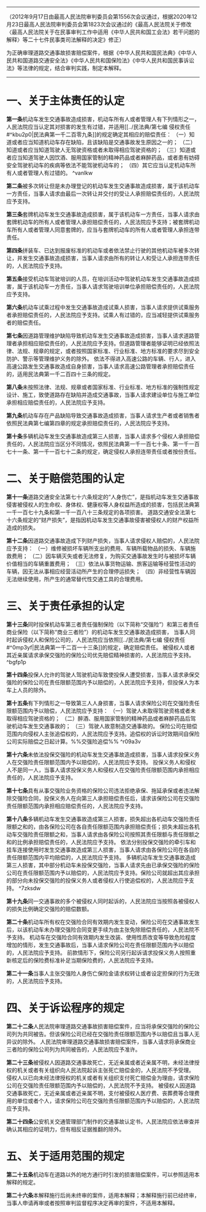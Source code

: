 ___
（2012年9月17日由最高人民法院审判委员会第1556次会议通过，根据2020年12月23日最高人民法院审判委员会第1823次会议通过的《最高人民法院关于修改〈最高人民法院关于在民事审判工作中适用《中华人民共和国工会法》若干问题的解释〉等二十七件民事类司法解释的决定》修正）

为正确审理道路交通事故损害赔偿案件，根据《中华人民共和国民法典》《中华人民共和国道路交通安全法》《中华人民共和国保险法》《中华人民共和国民事诉讼法》等法律的规定，结合审判实践，制定本解释。
___

# 一、关于主体责任的认定

**第一条**机动车发生交通事故造成损害，机动车所有人或者管理人有下列情形之一，人民法院应当认定其对损害的发生有过错，并适用[[../民法典/第七编 侵权责任#^kbu2p0|民法典第一千二百零九条]]的规定确定其相应的赔偿责任：
（一）知道或者应当知道机动车存在缺陷，且该缺陷是交通事故发生原因之一的；
（二）知道或者应当知道驾驶人无驾驶资格或者未取得相应驾驶资格的；
（三）知道或者应当知道驾驶人因饮酒、服用国家管制的精神药品或者麻醉药品，或者患有妨碍安全驾驶机动车的疾病等依法不能驾驶机动车的；
（四）其它应当认定机动车所有人或者管理人有过错的。 ^vanlkw

**第二条**被多次转让但是未办理登记的机动车发生交通事故造成损害，属于该机动车一方责任，当事人请求由最后一次转让并交付的受让人承担赔偿责任的，人民法院应予支持。

**第三条**套牌机动车发生交通事故造成损害，属于该机动车一方责任，当事人请求由套牌机动车的所有人或者管理人承担赔偿责任的，人民法院应予支持；被套牌机动车所有人或者管理人同意套牌的，应当与套牌机动车的所有人或者管理人承担连带责任。

**第四条**拼装车、已达到报废标准的机动车或者依法禁止行驶的其他机动车被多次转让，并发生交通事故造成损害，当事人请求由所有的转让人和受让人承担连带责任的，人民法院应予支持。

**第五条**接受机动车驾驶培训的人员，在培训活动中驾驶机动车发生交通事故造成损害，属于该机动车一方责任，当事人请求驾驶培训单位承担赔偿责任的，人民法院应予支持。

**第六条**机动车试乘过程中发生交通事故造成试乘人损害，当事人请求提供试乘服务者承担赔偿责任的，人民法院应予支持。试乘人有过错的，应当减轻提供试乘服务者的赔偿责任。

**第七条**因道路管理维护缺陷导致机动车发生交通事故造成损害，当事人请求道路管理者承担相应赔偿责任的，人民法院应予支持。但道路管理者能够证明已经依照法律、法规、规章的规定，或者按照国家标准、行业标准、地方标准的要求尽到安全防护、警示等管理维护义务的除外。
依法不得进入高速公路的车辆、行人，进入高速公路发生交通事故造成自身损害，当事人请求高速公路管理者承担赔偿责任的，适用民法典第一千二百四十三条的规定。

**第八条**未按照法律、法规、规章或者国家标准、行业标准、地方标准的强制性规定设计、施工，致使道路存在缺陷并造成交通事故，当事人请求建设单位与施工单位承担相应赔偿责任的，人民法院应予支持。

**第九条**机动车存在产品缺陷导致交通事故造成损害，当事人请求生产者或者销售者依照民法典第七编第四章的规定承担赔偿责任的，人民法院应予支持。

**第十条**多辆机动车发生交通事故造成第三人损害，当事人请求多个侵权人承担赔偿责任的，人民法院应当区分不同情况，依照民法典第一千一百七十条、第一千一百七十一条、第一千一百七十二条的规定，确定侵权人承担连带责任或者按份责任。

# 二、关于赔偿范围的认定

**第十一条**道路交通安全法第七十六条规定的“人身伤亡”，是指机动车发生交通事故侵害被侵权人的生命权、身体权、健康权等人身权益所造成的损害，包括民法典第一千一百七十九条和第一千一百八十三条规定的各项损害。
道路交通安全法第七十六条规定的“财产损失”，是指因机动车发生交通事故侵害被侵权人的财产权益所造成的损失。

**第十二条**因道路交通事故造成下列财产损失，当事人请求侵权人赔偿的，人民法院应予支持：
（一）维修被损坏车辆所支出的费用、车辆所载物品的损失、车辆施救费用；
（二）因车辆灭失或者无法修复，为购买交通事故发生时与被损坏车辆价值相当的车辆重置费用；
（三）依法从事货物运输、旅客运输等经营性活动的车辆，因无法从事相应经营活动所产生的合理停运损失；
（四）非经营性车辆因无法继续使用，所产生的通常替代性交通工具的合理费用。

# 三、关于责任承担的认定

**第十三条**同时投保机动车第三者责任强制保险（以下简称“交强险”）和第三者责任商业保险（以下简称“商业三者险”）的机动车发生交通事故造成损害， 
当事人同时起诉侵权人和保险公司的，人民法院应当依照[[../民法典/第七编 侵权责任#^0mp3yf|民法典第一千二百一十三条]]的规定，确定赔偿责任。
被侵权人或者其近亲属请求承保交强险的保险公司优先赔偿精神损害的，人民法院应予支持。 ^bgfp1p

**第十四条**投保人允许的驾驶人驾驶机动车致使投保人遭受损害，当事人请求承保交强险的保险公司在责任限额范围内予以赔偿的，人民法院应予支持，但投保人为本车上人员的除外。

**第十五条**有下列情形之一导致第三人人身损害，当事人请求保险公司在交强险责任限额范围内予以赔偿，人民法院应予支持：
（一）驾驶人未取得驾驶资格或者未取得相应驾驶资格的；
（二）醉酒、服用国家管制的精神药品或者麻醉药品后驾驶机动车发生交通事故的；
（三）驾驶人故意制造交通事故的。
保险公司在赔偿范围内向侵权人主张追偿权的，人民法院应予支持。追偿权的诉讼时效期间自保险公司实际赔偿之日起计算。%%交强险追偿%% ^r09a3v

**第十六条**未依法投保交强险的机动车发生交通事故造成损害，当事人请求投保义务人在交强险责任限额范围内予以赔偿的，人民法院应予支持。
投保义务人和侵权人不是同一人，当事人请求投保义务人和侵权人在交强险责任限额范围内承担相应责任的，人民法院应予支持。

**第十七条**具有从事交强险业务资格的保险公司违法拒绝承保、拖延承保或者违法解除交强险合同，投保义务人在向第三人承担赔偿责任后，请求该保险公司在交强险责任限额范围内承担相应赔偿责任的，人民法院应予支持。

**第十八条**多辆机动车发生交通事故造成第三人损害，损失超出各机动车交强险责任限额之和的，由各保险公司在各自责任限额范围内承担赔偿责任；损失未超出各机动车交强险责任限额之和，当事人请求由各保险公司按照其责任限额与责任限额之和的比例承担赔偿责任的，人民法院应予支持。
依法分别投保交强险的牵引车和挂车连接使用时发生交通事故造成第三人损害，当事人请求由各保险公司在各自的责任限额范围内平均赔偿的，人民法院应予支持。
多辆机动车发生交通事故造成第三人损害，其中部分机动车未投保交强险，当事人请求先由已承保交强险的保险公司在责任限额范围内予以赔偿的，人民法院应予支持。保险公司就超出其应承担的部分向未投保交强险的投保义务人或者侵权人行使追偿权的，人民法院应予支持。 ^7zksdw

**第十九条**同一交通事故的多个被侵权人同时起诉的，人民法院应当按照各被侵权人的损失比例确定交强险的赔偿数额。

**第二十条**机动车所有权在交强险合同有效期内发生变动，保险公司在交通事故发生后，以该机动车未办理交强险合同变更手续为由主张免除赔偿责任的，人民法院不予支持。
机动车在交强险合同有效期内发生改装、使用性质改变等导致危险程度增加的情形，发生交通事故后，当事人请求保险公司在责任限额范围内予以赔偿的，人民法院应予支持。
前款情形下，保险公司另行起诉请求投保义务人按照重新核定后的保险费标准补足当期保险费的，人民法院应予支持。

**第二十一条**当事人主张交强险人身伤亡保险金请求权转让或者设定担保的行为无效的，人民法院应予支持。

# 四、关于诉讼程序的规定

**第二十二条**人民法院审理道路交通事故损害赔偿案件，应当将承保交强险的保险公司列为共同被告。但该保险公司已经在交强险责任限额范围内予以赔偿且当事人无异议的除外。
人民法院审理道路交通事故损害赔偿案件，当事人请求将承保商业三者险的保险公司列为共同被告的，人民法院应予准许。

**第二十三条**被侵权人因道路交通事故死亡，无近亲属或者近亲属不明，未经法律授权的机关或者有关组织向人民法院起诉主张死亡赔偿金的，人民法院不予受理。
侵权人以已向未经法律授权的机关或者有关组织支付死亡赔偿金为理由，请求保险公司在交强险责任限额范围内予以赔偿的，人民法院不予支持。
被侵权人因道路交通事故死亡，无近亲属或者近亲属不明，支付被侵权人医疗费、丧葬费等合理费用的单位或者个人，请求保险公司在交强险责任限额范围内予以赔偿的，人民法院应予支持。

**第二十四条**公安机关交通管理部门制作的交通事故认定书，人民法院应依法审查并确认其相应的证明力，但有相反证据推翻的除外。

# 五、关于适用范围的规定

**第二十五条**机动车在道路以外的地方通行时引发的损害赔偿案件，可以参照适用本解释的规定。

**第二十六条**本解释施行后尚未终审的案件，适用本解释；本解释施行前已经终审，当事人申请再审或者按照审判监督程序决定再审的案件，不适用本解释。